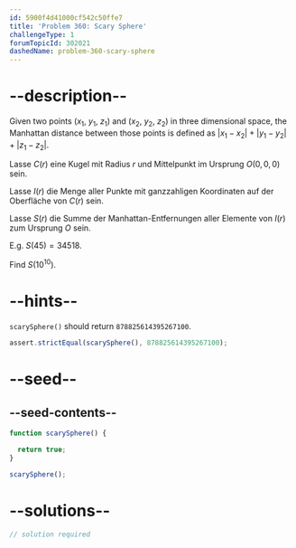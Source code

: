 ```yaml
---
id: 5900f4d41000cf542c50ffe7
title: 'Problem 360: Scary Sphere'
challengeType: 1
forumTopicId: 302021
dashedName: problem-360-scary-sphere
---
```


# --description--

Given two points ($x_1$, $y_1$, $z_1$) and ($x_2$, $y_2$, $z_2$) in three dimensional space, the Manhattan distance between those points is defined as $|x_1 - x_2| + |y_1 - y_2| + |z_1 - z_2|$.

Lasse $C(r)$ eine Kugel mit Radius $r$ und Mittelpunkt im Ursprung $O(0, 0, 0)$ sein.

Lasse $I(r)$ die Menge aller Punkte mit ganzzahligen Koordinaten auf der Oberfläche von $C(r)$ sein.

Lasse $S(r)$ die Summe der Manhattan-Entfernungen aller Elemente von $I(r)$ zum Ursprung $O$ sein.

E.g. $S(45)=34518$.

Find $S({10}^{10})$.

# --hints--

`scarySphere()` should return `878825614395267100`.

```js
assert.strictEqual(scarySphere(), 878825614395267100);
```

# --seed--

## --seed-contents--

```js
function scarySphere() {

  return true;
}

scarySphere();
```

# --solutions--

```js
// solution required
```
